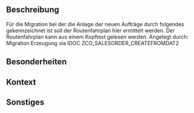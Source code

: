 ## Beschreibung
Für die Migration bei der die Anlage der neuen Aufträge durch folgendes
    gekennzeichnet ist soll der Routenfahrplan hier ermittelt werden. Der
    Routenfahrplan kann aus einem Kopftext gelesen werden. Angelegt durch:
    Migration Erzeugung via IDOC ZCO_SALESORDER_CREATEFROMDAT2
## Besonderheiten

## Kontext

## Sonstiges

